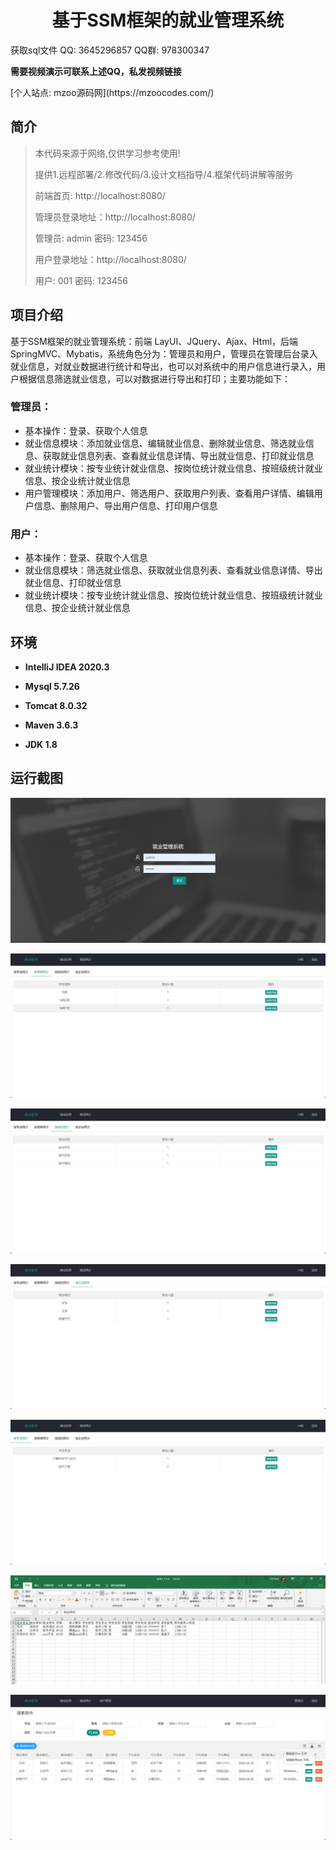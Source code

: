 <p><h1 align="center">基于SSM框架的就业管理系统</h1></p>

<p> 获取sql文件 QQ: 3645296857 QQ群: 978300347 </p>
<b> 需要视频演示可联系上述QQ，私发视频链接 </b>
<p> [个人站点: mzoo源码网](https://mzoocodes.com/)</p>

## 简介

> 本代码来源于网络,仅供学习参考使用!
>
> 提供1.远程部署/2.修改代码/3.设计文档指导/4.框架代码讲解等服务
>
> 前端首页: http://localhost:8080/
>
> 管理员登录地址：http://localhost:8080/
>
> 管理员: admin 密码: 123456
>
> 用户登录地址：http://localhost:8080/
>
> 用户: 001 密码: 123456
> 

## 项目介绍

基于SSM框架的就业管理系统：前端 LayUI、JQuery、Ajax、Html，后端 SpringMVC、Mybatis，系统角色分为：管理员和用户，管理员在管理后台录入就业信息，对就业数据进行统计和导出，也可以对系统中的用户信息进行录入，用户根据信息筛选就业信息，可以对数据进行导出和打印；主要功能如下：

### 管理员：

- 基本操作：登录、获取个人信息
- 就业信息模块：添加就业信息、编辑就业信息、删除就业信息、筛选就业信息、获取就业信息列表、查看就业信息详情、导出就业信息、打印就业信息
- 就业统计模块：按专业统计就业信息、按岗位统计就业信息、按班级统计就业信息、按企业统计就业信息
- 用户管理模块：添加用户、筛选用户、获取用户列表、查看用户详情、编辑用户信息、删除用户、导出用户信息、打印用户信息

### 用户：

- 基本操作：登录、获取个人信息
- 就业信息模块：筛选就业信息、获取就业信息列表、查看就业信息详情、导出就业信息、打印就业信息
- 就业统计模块：按专业统计就业信息、按岗位统计就业信息、按班级统计就业信息、按企业统计就业信息

## 环境

- <b>IntelliJ IDEA 2020.3</b>

- <b>Mysql 5.7.26</b>

- <b>Tomcat 8.0.32</b>

- <b>Maven 3.6.3</b>

- <b>JDK 1.8</b>


## 运行截图
![](screenshot/1.png)

![](screenshot/2.png)

![](screenshot/3.png)

![](screenshot/4.png)

![](screenshot/5.png)

![](screenshot/6.png)

![](screenshot/7.png)
